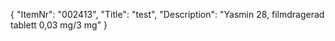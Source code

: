 {
  "ItemNr": "002413",
  "Title": "test",
  "Description": "Yasmin 28, filmdragerad tablett 0,03 mg/3 mg"
}